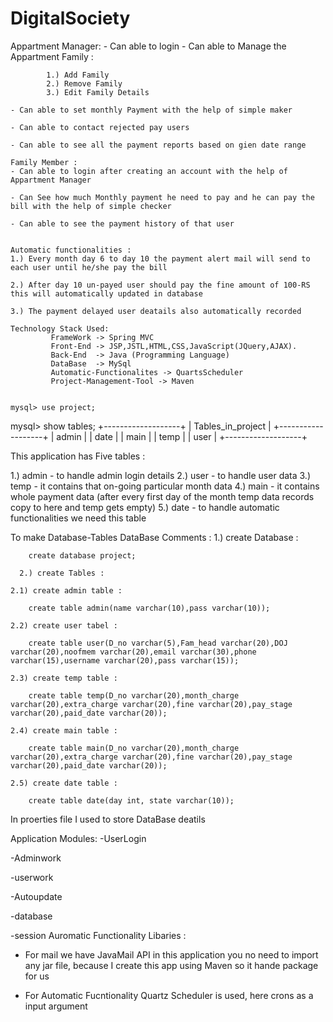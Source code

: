 # DigitalSociety


 Appartment Manager:
	- Can able to login
	- Can able to Manage the Appartment Family :
		
			1.) Add Family 
			2.) Remove Family
			3.) Edit Family Details 
	
	- Can able to set monthly Payment with the help of simple maker

	- Can able to contact rejected pay users

	- Can able to see all the payment reports based on gien date range
	
	Family Member :
	- Can able to login after creating an account with the help of Appartment Manager

	- Can See how much Monthly payment he need to pay and he can pay the bill with the help of simple checker 

	- Can able to see the payment history of that user
	
	
	Automatic functionalities :
	1.) Every month day 6 to day 10 the payment alert mail will send to each user until he/she pay the bill

	2.) After day 10 un-payed user should pay the fine amount of 100-RS this will automatically updated in database

	3.) The payment delayed user deatails also automatically recorded
	
	Technology Stack Used:
		     FrameWork -> Spring MVC 
		     Front-End -> JSP,JSTL,HTML,CSS,JavaScript(JQuery,AJAX).
		     Back-End  -> Java (Programming Language)
		     DataBase  -> MySql
		     Automatic-Functionalites -> QuartsScheduler
		     Project-Management-Tool -> Maven
			 
			 
	mysql> use project;
mysql> show tables;
      +-------------------+
      | Tables_in_project |
      +-------------------+
      | admin             |
      | date              |
      | main              |
      | temp              |
      | user              |
      +-------------------+

This application has Five tables :

1.) admin - to handle admin login details
2.) user  - to handle user data
3.) temp  - it contains that on-going particular month data 
4.) main  - it contains whole payment data (after every first day of the month temp data records copy to here and temp gets empty)
5.) date  - to handle automatic functionalities we need this table


To make Database-Tables DataBase Comments :
  1.) create Database :
      
        create database project;
        
      2.) create Tables :

	2.1) create admin table :
	
		create table admin(name varchar(10),pass varchar(10));

	2.2) create user tabel :

		create table user(D_no varchar(5),Fam_head varchar(20),DOJ varchar(20),noofmem varchar(20),email varchar(30),phone varchar(15),username varchar(20),pass varchar(15));

	2.3) create temp table :

		create table temp(D_no varchar(20),month_charge varchar(20),extra_charge varchar(20),fine varchar(20),pay_stage varchar(20),paid_date varchar(20));

	2.4) create main table :

		create table main(D_no varchar(20),month_charge varchar(20),extra_charge varchar(20),fine varchar(20),pay_stage varchar(20),paid_date varchar(20));

	2.5) create date table :

		create table date(day int, state varchar(10));
		
In proerties file I used to store DataBase deatils

Application Modules:
   -UserLogin 

   -Adminwork 

   -userwork

   -Autoupdate 

   -database

   -session
Auromatic Functionality Libaries :
- For mail we have JavaMail API in this application you no need to import any jar file,
	because I create this app using Maven so it hande package for us

- For Automatic Fucntionality Quartz Scheduler is used, here crons as a input argument 
